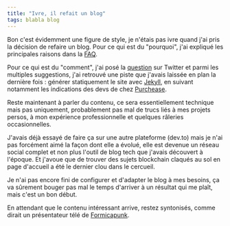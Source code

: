 ```yaml
---
title: "Ivre, il refait un blog"
tags: blabla blog
---
```


  Bon c'est évidemment une figure de style, je n'étais pas ivre quand j'ai pris la décision de refaire un blog. Pour ce qui est du "pourquoi", j'ai expliqué les principales raisons dans la [FAQ].

  Pour ce qui est du "comment", j'ai posé la [question] sur Twitter et parmi les multiples suggestions, j'ai retrouvé une piste que j'avais laissée en plan la dernière fois : générer statiquement le site avec [Jekyll], en suivant notamment les indications des devs de chez [Purchease].

  Reste maintenant à parler du contenu, ce sera essentiellement technique mais pas uniquement, probablement pas mal de trucs liés à mes projets persos, à mon expérience professionnelle et quelques râleries occasionnelles.

  J'avais déjà essayé de faire ça sur une autre plateforme (dev.to) mais je n'ai pas forcément aimé la façon dont elle a évolué, elle est devenue un réseau social complet et non plus l'outil de blog tech que j'avais découvert à l'époque. Et j'avoue que de trouver des sujets blockchain claqués au sol en page d'accueil a été le dernier clou dans le cercueil.

  Je n'ai pas encore fini de configurer et d'adapter le blog à mes besoins, ça va sûrement bouger pas mal le temps d'arriver à un résultat qui me plaît, mais c'est un bon début.

  En attendant que le contenu intéressant arrive, restez syntonisés, comme dirait un présentateur télé de [Formicapunk].

[FAQ]: /faq/
[question]: https://twitter.com/christopheml/status/1489536492603072513
[Jekyll]: https://jekyllrb.com/
[Purchease]: https://devblog.purchease.com/architecture/2020/09/25/genese.html
[Formicapunk]: https://bouletcorp.com/2011/07/07/formicapunk/
